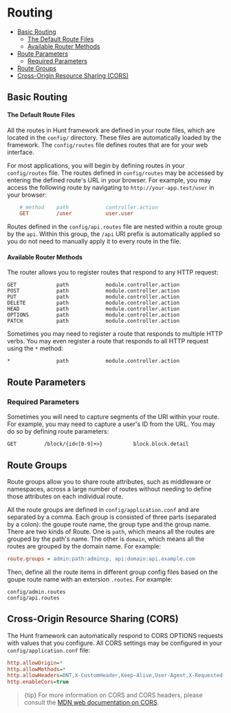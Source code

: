 # Routing

- [Basic Routing](#basic-routing)
    - [The Default Route Files](#default-route-files)
    - [Available Router Methods](#availalbe-route-methods)
- [Route Parameters](#route-parameters)
    - [Required Parameters](#required-parameters)
- [Route Groups](#route-groups)
- [Cross-Origin Resource Sharing (CORS)](#cors)

<a name="basic-routing"></a>
## Basic Routing

<a name="default-route-files"></a>
#### The Default Route Files

All the routes in Hunt framework are defined in your route files, which are located in the `config/` directory. These files are automatically loaded by the framework. The `config/routes` file defines routes that are for your web interface.

For most applications, you will begin by defining routes in your `config/routes` file. The routes defined in `config/routes` may be accessed by entering the defined route's URL in your browser. For example, you may access the following route by navigating to `http://your-app.test/user` in your browser:

```ini
    # method    path            controller.action
    GET         /user           user.user
```

Routes defined in the `config/api.routes` file are nested within a route group by the `api`. Within this group, the `/api` URI prefix is automatically applied so you do not need to manually apply it to every route in the file. 

<a name="availalbe-route-methods"></a>
#### Available Router Methods

The router allows you to register routes that respond to any HTTP request:

```
GET             path            module.controller.action
POST            path            module.controller.action
PUT             path            module.controller.action
DELETE          path            module.controller.action
HEAD            path            module.controller.action
OPTIONS         path            module.controller.action
PATCH           path            module.controller.action
```

Sometimes you may need to register a route that responds to multiple HTTP verbs. You may even register a route that responds to all HTTP request using the `*` method:

```
*               path            module.controller.action
```

<a name="route-parameters"></a>
## Route Parameters

<a name="required-parameters"></a>
### Required Parameters

Sometimes you will need to capture segments of the URI within your route. For example, you may need to capture a user's ID from the URL. You may do so by defining route parameters:

```
GET         /block/{id<[0-9]+>}          block.block.detail
```

<a name="route-groups"></a>
## Route Groups
Route groups allow you to share route attributes, such as middleware or namespaces, across a large number of routes without needing to define those attributes on each individual route. 

All the route groups are defined in `config/application.conf` and are separated by a comma. Each group is consisted of three parts (separated by a colon): the goupe route name, the group type and the group name. There are two kinds of Route. One is `path`, which means all the routes are grouped by the path's name. The other is `domain`, which means all the routes are grouped by the domain name. For example:

```ini
route.groups = admin:path:admincp, api:domain:api.example.com
```

Then, define all the route items in different group config files based on the goupe route name with an extersion `.routes`. For example:

```
config/admin.routes
config/api.routes
```

<a name="cors"></a>
## Cross-Origin Resource Sharing (CORS)

The Hunt framework can automatically respond to CORS OPTIONS requests with values that you configure. All CORS settings may be configured in your `config/application.conf` file:
```ini
http.allowOrigin=*
http.allowMethods=*
http.allowHeaders=DNT,X-CustomHeader,Keep-Alive,User-Agent,X-Requested-With,If-Modified-Since,Cache-Control,Content-Type
http.enableCors=true
```

> {tip} For more information on CORS and CORS headers, please consult the [MDN web documentation on CORS](https://developer.mozilla.org/en-US/docs/Web/HTTP/CORS#The_HTTP_response_headers).
